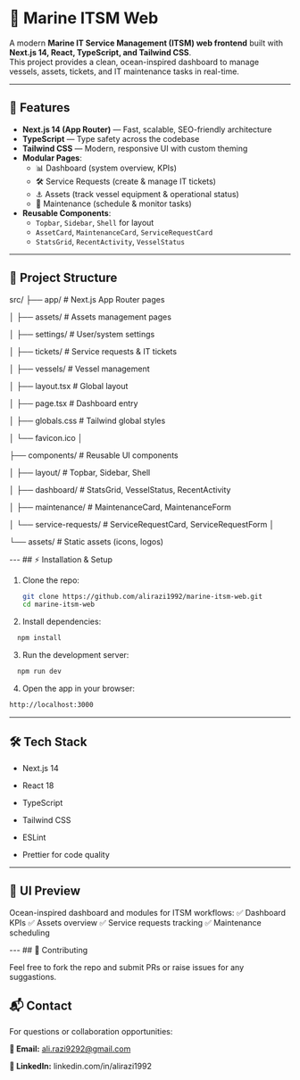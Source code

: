 # 🌊 Marine ITSM Web

A modern **Marine IT Service Management (ITSM) web frontend** built with **Next.js 14, React, TypeScript, and Tailwind CSS**.  
This project provides a clean, ocean-inspired dashboard to manage vessels, assets, tickets, and IT maintenance tasks in real-time.

---

## 🚀 Features

- **Next.js 14 (App Router)** — Fast, scalable, SEO-friendly architecture
- **TypeScript** — Type safety across the codebase
- **Tailwind CSS** — Modern, responsive UI with custom theming
- **Modular Pages**:
  - 📊 Dashboard (system overview, KPIs)
  - 🛠️ Service Requests (create & manage IT tickets)
  - ⚓ Assets (track vessel equipment & operational status)
  - 🔧 Maintenance (schedule & monitor tasks)
- **Reusable Components**:
  - `Topbar`, `Sidebar`, `Shell` for layout  
  - `AssetCard`, `MaintenanceCard`, `ServiceRequestCard`  
  - `StatsGrid`, `RecentActivity`, `VesselStatus`

---

## 📂 Project Structure

src/
├── app/ # Next.js App Router pages

│ ├── assets/ # Assets management pages

│ ├── settings/ # User/system settings

│ ├── tickets/ # Service requests & IT tickets

│ ├── vessels/ # Vessel management

│ ├── layout.tsx # Global layout

│ ├── page.tsx # Dashboard entry

│ ├── globals.css # Tailwind global styles

│ └── favicon.ico
│

├── components/ # Reusable UI components

│ ├── layout/ # Topbar, Sidebar, Shell

│ ├── dashboard/ # StatsGrid, VesselStatus, RecentActivity

│ ├── maintenance/ # MaintenanceCard, MaintenanceForm

│ └── service-requests/ # ServiceRequestCard, ServiceRequestForm
│

└── assets/ # Static assets (icons, logos)

--- ## ⚡ Installation & Setup

1. Clone the repo:
   ```bash
   git clone https://github.com/alirazi1992/marine-itsm-web.git
   cd marine-itsm-web
   ```

2. Install dependencies:

 ```bash
   npm install
 ```

3. Run the development server:

```bash
  npm run dev
```

4. Open the app in your browser:

```bash
http://localhost:3000
```
----

## 🛠️ Tech Stack

- Next.js 14

- React 18

- TypeScript

- Tailwind CSS

- ESLint
 + Prettier for code quality


----

## 📸 UI Preview

Ocean-inspired dashboard and modules for ITSM workflows:
✅ Dashboard KPIs
✅ Assets overview
✅ Service requests tracking
✅ Maintenance scheduling

--- ## 🤝 Contributing 

Feel free to fork the repo and submit PRs or raise issues for any suggastions.


## 📬  Contact
For questions or collaboration opportunities:

**📧 Email:** ali.razi9292@gmail.com

**🔗 LinkedIn:** linkedin.com/in/alirazi1992 

